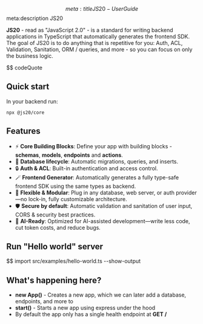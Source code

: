 $$ meta:title JS20 - User Guide
$$ meta:description JS20

**JS20** - read as "JavaScript 2.0" - is a standard for writing backend applications in TypeScript that automatically generates the frontend SDK. The goal of JS20 is to do anything that is repetitive for you: Auth, ACL, Validation, Sanitation, ORM / queries, and more - so you can focus on only the business logic.

$$ codeQuote

## Quick start
In your backend run:

```
npx @js20/core
```

## Features
- ⚡ **Core Building Blocks**: Define your app with building blocks - **schemas**, **models**, **endpoints** and **actions**.
- 🧬 **Database lifecycle**: Automatic migrations, queries, and inserts.
- 🔒 **Auth & ACL**: Built-in authentication and access control.
- 🪄 **Frontend Generator**: Automatically generates a fully type-safe frontend SDK using the same types as backend.
- 🧩 **Flexible & Modular**: Plug in any database, web server, or auth provider—no lock-in, fully customizable architecture.  
- 🛡️ **Secure by default**: Automatic validation and sanitation of user input, CORS & security best practices.
- 🧠 **AI-Ready**: Optimized for AI-assisted development—write less code, cut token costs, and reduce bugs.

## Run "Hello world" server

$$ import src/examples/hello-world.ts --show-output

## What's happening here?
* **new App()** - Creates a new app, which we can later add a database, endpoints, and more to
* **start()** - Starts a new app using express under the hood
* By default the app only has a single health endpoint at **GET /**
